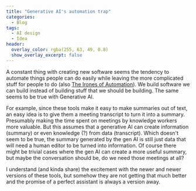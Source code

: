 ```yaml
---
title: "Generative AI's automation trap"
categories:
  - Blog 
tags:
  - AI design
  - Idea
header:
  overlay_color: rgba(255, 63, 49, 0.8)
  show_overlay_excerpt: false
---
```


A constant thing with creating new software seems the tendency to automate things people can do easily while leaving the more complicated stuff for people to do (also [The Irones of Automation](https://humanfactors101.com/2020/05/24/the-ironies-of-automation/)). We build software we can build instead of building stuff that we should be building. The same seems to be true with Generative AI. 

For example, since these tools make it easy to make summaries out of text, an easy idea is to give them a meeting transcript to turn it into a summary. Presumably making the time spent on meetings by knowledge workers more valuable. But this assumes that a generative AI can create information (summary) or even knowledge (?) from data (transcript). Which doesn't seem to be true, the summary generated by the gen AI is still just data that will need a human editor to be turned into information. Of course there might be trivial cases where the gen AI can create a more useful summary, but maybe the conversation should be, do we need those meetings at all?

I understand (and kinda share) the excitement with the newer and newer versions of these tools, but somehow they are not getting that much better and the promise of a perfect assistant is always a version away.
